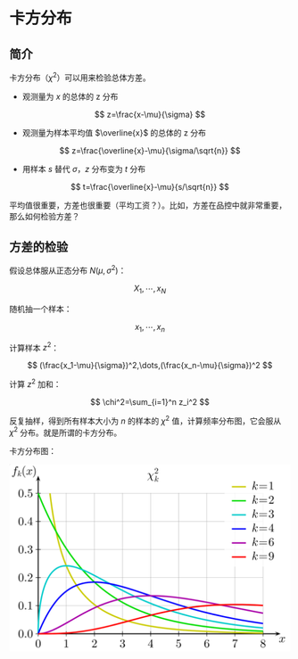# 卡方分布

## 简介

卡方分布（$\chi^2$）可以用来检验总体方差。

- 观测量为 $x$ 的总体的 z 分布

$$
z=\frac{x-\mu}{\sigma}
$$

- 观测量为样本平均值 $\overline{x}$ 的总体的 z 分布

$$
z=\frac{\overline{x}-\mu}{\sigma/\sqrt{n}}
$$

- 用样本 $s$ 替代 $\sigma$，$z$ 分布变为 $t$ 分布

$$
t=\frac{\overline{x}-\mu}{s/\sqrt{n}}
$$

平均值很重要，方差也很重要（平均工资？）。比如，方差在品控中就非常重要，那么如何检验方差？

## 方差的检验

假设总体服从正态分布 $N(\mu,\sigma^2)$：

$$
X_1,\cdots,x_N
$$

随机抽一个样本：

$$
x_1,\cdots,x_n
$$

计算样本 $z^2$：

$$
(\frac{x_1-\mu}{\sigma})^2,\dots,(\frac{x_n-\mu}{\sigma})^2
$$

计算 $z^2$ 加和：

$$
\chi^2=\sum_{i=1}^n z_i^2
$$

反复抽样，得到所有样本大小为 $n$ 的样本的 $\chi^2$ 值，计算频率分布图，它会服从 $\chi^2$ 分布。就是所谓的卡方分布。

卡方分布图：

<img src="./images/image-20240509195316418.png" alt="image-20240509195316418" style="zoom:50%;" />

